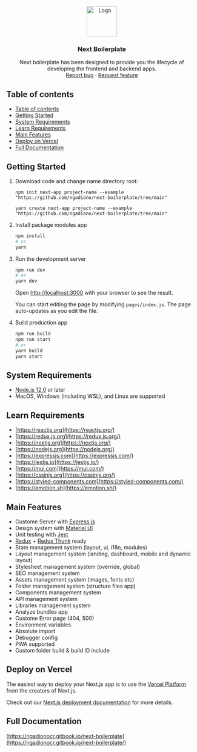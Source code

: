 <div align="center">      

   <img src="https://raw.githubusercontent.com/ngadiono/next-boilerplate/main/public/img/icons/favicon.ico" alt="Logo" width="80" height="80"/>

  <h3 align="center">Next Boilerplate</h3>

  <p align="center">
    Next boilerplate has been designed to provide you the lifecycle of developing the frontend and backend apps.
    <br>
    <a href="https://github.com/ngadiono/next-boilerplate/issues?q=is%3Aopen+is%3Aissue+label%3Abug">Report bug</a>
    ·
    <a href="https://github.com/ngadiono/next-boilerplate/issues?q=is%3Aopen+is%3Aissue+label%3AFeature">Request feature</a>
  </p>
</div>

## Table of contents

- [Table of contents](#table-of-contents)
- [Getting Started](#getting-started)
- [System Requirements](#system-requirements)
- [Learn Requirements](#learn-requirements)
- [Main Features](#main-features)
- [Deploy on Vercel](#deploy-on-vercel)
- [Full Documentation](#full-documentation)

## Getting Started

1. Download code and change name directory root:

   ```
   npm init next-app project-name --example "https://github.com/ngadiono/next-boilerplate/tree/main"
   ```

   ```
   yarn create next-app project-name --example "https://github.com/ngadiono/next-boilerplate/tree/main"
   ```

2. Install package modules app

   ```bash
   npm install
   # or
   yarn
   ```

3. Run the development server

   ```bash
   npm run dev
   # or
   yarn dev
   ```

   Open [http://localhost:3000](http://localhost:3000) with your browser to see the result.

   You can start editing the page by modifying `pages/index.js`. The page auto-updates as you edit the file.

4. Build production app

   ```bash
   npm run build
   npm run start
   # or
   yarn build
   yarn start
   ```

## System Requirements

- [Node.js 12.0](https://nodejs.org/en/) or later
- MacOS, Windows (including WSL), and Linux are supported

## Learn Requirements

- [https://reactjs.org](https://reactjs.org/)
- [https://redux.js.org](https://redux.js.org/)
- [https://nextjs.org](https://nextjs.org/)
- [https://nodejs.org](https://nodejs.org/)
- [https://expressjs.com](https://expressjs.com/)
- [https://jestjs.io](https://jestjs.io/)
- [https://mui.com](https://mui.com/)
- [https://cssinjs.org](https://cssinjs.org/)
- [https://styled-components.com](https://styled-components.com/)
- [https://emotion.sh](https://emotion.sh/)

## Main Features

- Custome Server with [Express.js](https://expressjs.com/)
- Design system with [Material UI](https://mui.com/)
- Unit testing with [Jest](https://jestjs.io/)
- [Redux](https://redux.js.org/) + [Redux Thunk](https://github.com/reduxjs/redux-thunk) ready
- State management system (layout, ui, i18n, modules)
- Layout management system (landing, dashboard, mobile and dynamic layout)
- Stylesheet management system (override, global)
- SEO management system
- Assets management system (images, fonts etc)
- Folder management system (structure files app)
- Components management system
- API management system
- Libraries management system
- Analyze bundles app
- Custome Error page (404, 500)
- Environment variables
- Absolute import
- Debugger config
- PWA supported
- Custom folder build & build ID include

## Deploy on Vercel

The easiest way to deploy your Next.js app is to use the [Vercel Platform](https://vercel.com/new?utm_medium=default-template&filter=next.js&utm_source=create-next-app&utm_campaign=create-next-app-readme) from the creators of Next.js.

Check out our [Next.js deployment documentation](https://nextjs.org/docs/deployment) for more details.

## Full Documentation
[https://ngadionocr.gitbook.io/next-boilerplate](https://ngadionocr.gitbook.io/next-boilerplate/)